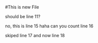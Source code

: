 #This is new File

should be line 11?

no, this is line 15
haha can you count line 16

skiped line 17 and now line 18